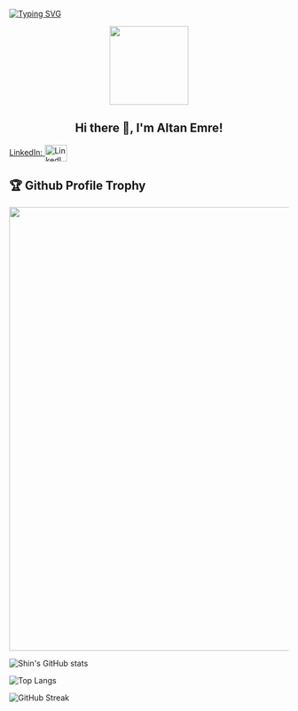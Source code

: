 [![Typing SVG](https://readme-typing-svg.herokuapp.com?multiline=true&width=500&lines=Software+Trainer+and+FullStack+Web+Developer.++++++++++)](https://git.io/typing-svg)

<p align="center">
  <img width="142" src="https://blog.dgn-yazilim.com/HTML/imagesSeo/yazilim.jpg" />
</p>  
<h2 align="center">Hi there 👋, I'm Altan Emre!</h2>


<a href="https://www.linkedin.com/in/altan-emre-demirci/" target="blank">LinkedIn: <img align="center" src="https://img.icons8.com/nolan/344/linkedin.png" alt="LinkedIn" height="30" width="40" /></a>

<h2>🏆 Github Profile Trophy</h2>
<img width=800 src="https://github-profile-trophy.vercel.app/?username=altanemredemirci&column=9&theme=gruvbox&no-frame=true"/>

![Shin's GitHub stats](https://github-readme-stats.vercel.app/api?username=altanemredemirci&show_icons=true&theme=tokyonight)


![Top Langs](https://github-readme-stats.vercel.app/api/top-langs/?username=altanemredemirci&layout=compact)

![GitHub Streak](https://github-readme-streak-stats.herokuapp.com?user=altanemredemirci&theme=neon-palenight&hide_border=true)



